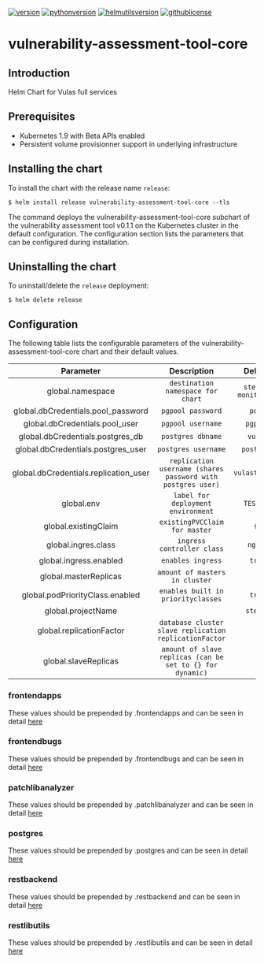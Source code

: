 
[![version](https://img.shields.io/badge/version-v0.1.1-brightgreen.svg)](https://shields.io/)  [![pythonversion](https://img.shields.io/badge/python-3.7-green.svg)](https://shields.io/)  [![helmutilsversion](https://img.shields.io/badge/helmutilsversion-0.1.2-orange.svg)](https://shields.io/)  [![githublicense](https://img.shields.io/badge/license-Apache_2.0-blue.svg)](https://shields.io/)

# vulnerability-assessment-tool-core

## Introduction
Helm Chart for Vulas full services

## Prerequisites
- Kubernetes 1.9 with Beta APIs enabled
- Persistent volume provisionner support in underlying infrastructure

## Installing the chart
To install the chart with the release name `release`:
```console
$ helm install release vulnerability-assessment-tool-core --tls
```

The command deploys the vulnerability-assessment-tool-core subchart of the vulnerability assessment tool v0.1.1
on the Kubernetes cluster in the default configuration. The configuration section lists
the parameters that can be configured during installation.

## Uninstalling the chart
To uninstall/delete the `release` deployment:
```console
$ helm delete release
```

## Configuration
The following table lists the configurable parameters of the vulnerability-assessment-tool-core chart and their default values.

|               Parameter               |                         Description                         |       Default       |
|:-------------------------------------:|:-----------------------------------------------------------:|:-------------------:|
|           global.namespace            |              `destination namespace for chart`              | `steady-monitoring` |
|  global.dbCredentials.pool_password   |                      `pgpool password`                      |       `pool`        |
|    global.dbCredentials.pool_user     |                      `pgpool username`                      |      `pgpool`       |
|   global.dbCredentials.postgres_db    |                      `postgres dbname`                      |       `vulas`       |
|  global.dbCredentials.postgres_user   |                     `postgres username`                     |     `postgres`      |
| global.dbCredentials.replication_user | `replication username (shares password with postgres user)` |   `vulastesting`    |
|              global.env               |             `label for deployment environment`              |      `TESTING`      |
|         global.existingClaim          |                `existingPVCClaim for master`                |        `{}`         |
|          global.ingres.class          |                 `ingress controller class`                  |       `nginx`       |
|        global.ingress.enabled         |                      `enables ingress`                      |       `true`        |
|         global.masterReplicas         |               `amount of masters in cluster`                |         `1`         |
|    global.podPriorityClass.enabled    |             `enables built in priorityclasses`              |       `true`        |
|          global.projectName           |                                                             |      `steady`       |
|       global.replicationFactor        |   `database cluster slave replication replicationFactor`    |         `2`         |
|         global.slaveReplicas          |  `amount of slave replicas (can be set to {} for dynamic)`  |         `2`         |


### frontendapps
These values should be prepended by .frontendapps and can be seen in detail [here](charts/frontendapps/README.md)

### frontendbugs
These values should be prepended by .frontendbugs and can be seen in detail [here](charts/frontendbugs/README.md)

### patchlibanalyzer
These values should be prepended by .patchlibanalyzer and can be seen in detail [here](charts/patchlibanalyzer/README.md)

### postgres
These values should be prepended by .postgres and can be seen in detail [here](charts/postgres/README.md)

### restbackend
These values should be prepended by .restbackend and can be seen in detail [here](charts/restbackend/README.md)

### restlibutils
These values should be prepended by .restlibutils and can be seen in detail [here](charts/restlibutils/README.md)

